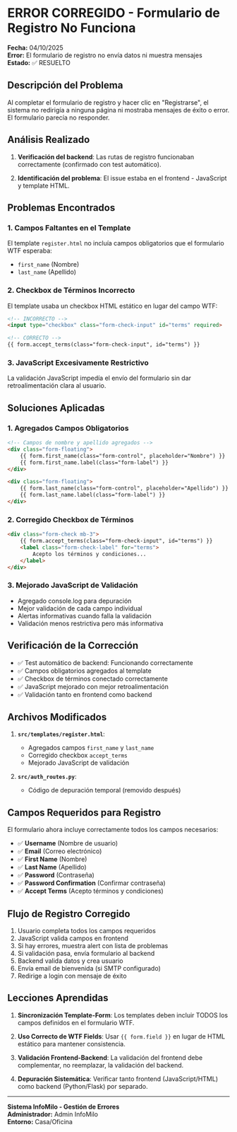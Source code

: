 # ERROR CORREGIDO - Formulario de Registro No Funciona

**Fecha:** 04/10/2025  
**Error:** El formulario de registro no envía datos ni muestra mensajes  
**Estado:** ✅ RESUELTO  

## Descripción del Problema

Al completar el formulario de registro y hacer clic en "Registrarse", el sistema no redirigía a ninguna página ni mostraba mensajes de éxito o error. El formulario parecía no responder.

## Análisis Realizado

1. **Verificación del backend**: Las rutas de registro funcionaban correctamente (confirmado con test automático).

2. **Identificación del problema**: El issue estaba en el frontend - JavaScript y template HTML.

## Problemas Encontrados

### 1. **Campos Faltantes en el Template**
El template `register.html` no incluía campos obligatorios que el formulario WTF esperaba:
- `first_name` (Nombre)
- `last_name` (Apellido)

### 2. **Checkbox de Términos Incorrecto**
El template usaba un checkbox HTML estático en lugar del campo WTF:
```html
<!-- INCORRECTO -->
<input type="checkbox" class="form-check-input" id="terms" required>

<!-- CORRECTO -->
{{ form.accept_terms(class="form-check-input", id="terms") }}
```

### 3. **JavaScript Excesivamente Restrictivo**
La validación JavaScript impedía el envío del formulario sin dar retroalimentación clara al usuario.

## Soluciones Aplicadas

### 1. **Agregados Campos Obligatorios**
```html
<!-- Campos de nombre y apellido agregados -->
<div class="form-floating">
    {{ form.first_name(class="form-control", placeholder="Nombre") }}
    {{ form.first_name.label(class="form-label") }}
</div>

<div class="form-floating">
    {{ form.last_name(class="form-control", placeholder="Apellido") }}
    {{ form.last_name.label(class="form-label") }}
</div>
```

### 2. **Corregido Checkbox de Términos**
```html
<div class="form-check mb-3">
    {{ form.accept_terms(class="form-check-input", id="terms") }}
    <label class="form-check-label" for="terms">
        Acepto los términos y condiciones...
    </label>
</div>
```

### 3. **Mejorado JavaScript de Validación**
- Agregado console.log para depuración
- Mejor validación de cada campo individual
- Alertas informativas cuando falla la validación
- Validación menos restrictiva pero más informativa

## Verificación de la Corrección

- ✅ Test automático de backend: Funcionando correctamente
- ✅ Campos obligatorios agregados al template
- ✅ Checkbox de términos conectado correctamente
- ✅ JavaScript mejorado con mejor retroalimentación
- ✅ Validación tanto en frontend como backend

## Archivos Modificados

1. **`src/templates/register.html`**:
   - Agregados campos `first_name` y `last_name`
   - Corregido checkbox `accept_terms`
   - Mejorado JavaScript de validación

2. **`src/auth_routes.py`**:
   - Código de depuración temporal (removido después)

## Campos Requeridos para Registro

El formulario ahora incluye correctamente todos los campos necesarios:

- ✅ **Username** (Nombre de usuario)
- ✅ **Email** (Correo electrónico)  
- ✅ **First Name** (Nombre)
- ✅ **Last Name** (Apellido)
- ✅ **Password** (Contraseña)
- ✅ **Password Confirmation** (Confirmar contraseña)
- ✅ **Accept Terms** (Acepto términos y condiciones)

## Flujo de Registro Corregido

1. Usuario completa todos los campos requeridos
2. JavaScript valida campos en frontend
3. Si hay errores, muestra alert con lista de problemas
4. Si validación pasa, envía formulario al backend
5. Backend valida datos y crea usuario
6. Envía email de bienvenida (si SMTP configurado)
7. Redirige a login con mensaje de éxito

## Lecciones Aprendidas

1. **Sincronización Template-Form**: Los templates deben incluir TODOS los campos definidos en el formulario WTF.

2. **Uso Correcto de WTF Fields**: Usar `{{ form.field }}` en lugar de HTML estático para mantener consistencia.

3. **Validación Frontend-Backend**: La validación del frontend debe complementar, no reemplazar, la validación del backend.

4. **Depuración Sistemática**: Verificar tanto frontend (JavaScript/HTML) como backend (Python/Flask) por separado.

---

**Sistema InfoMilo - Gestión de Errores**  
**Administrador:** Admin InfoMilo  
**Entorno:** Casa/Oficina  
